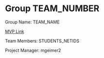 # Group TEAM_NUMBER
Group Name: TEAM_NAME

[MVP Link](http://cs196.cs.illinois.edu)

Team Members: STUDENTS_NETIDS

Project Manager: mgeimer2
